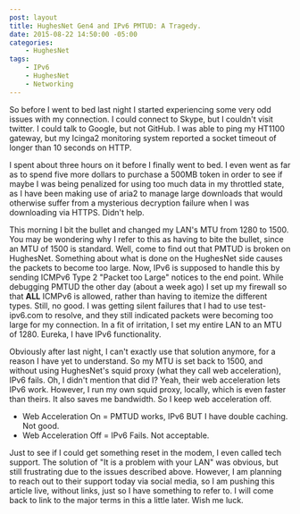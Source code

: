 ```yaml
---
post: layout
title: HughesNet Gen4 and IPv6 PMTUD: A Tragedy.
date: 2015-08-22 14:50:00 -05:00
categories:
    - HughesNet
tags:
    - IPv6
    - HughesNet
    - Networking
---
```


So before I went to bed last night I started experiencing some very odd issues
with my connection. I could connect to Skype, but I couldn't visit twitter.
I could talk to Google, but not GitHub. I was able to ping my HT1100 gateway,
but my Icinga2 monitoring system reported a socket timeout of longer than 10
seconds on HTTP.

I spent about three hours on it before I finally went to bed. I even went as
far as to spend five more dollars to purchase a 500MB token in order to see
if maybe I was being penalized for using too much data in my throttled state,
as I have been making use of aria2 to manage large downloads that would
otherwise suffer from a mysterious decryption failure when I was downloading
via HTTPS. Didn't help.

This morning I bit the bullet and changed my LAN's MTU from 1280 to 1500.
You may be wondering why I refer to this as having to bite the bullet, since
an MTU of 1500 is standard. Well, come to find out that PMTUD is broken on
HughesNet. Something about what is done on the HughesNet side causes the
packets to become too large. Now, IPv6 is supposed to handle this by sending
ICMPv6 Type 2 "Packet too Large" notices to the end point. While debugging
PMTUD the other day (about a week ago) I set up my firewall so that **ALL**
ICMPv6 is allowed, rather than having to itemize the different types. Still,
no good. I was getting silent failures that I had to use test-ipv6.com to
resolve, and they still indicated packets were becoming too large for my
connection. In a fit of irritation, I set my entire LAN to an MTU of 1280.
Eureka, I have IPv6 functionality.

Obviously after last night, I can't exactly use that solution anymore, for
a reason I have yet to understand. So my MTU is set back to 1500, and without
using HughesNet's squid proxy (what they call web acceleration), IPv6 fails.
Oh, I didn't mention that did I? Yeah, their web acceleration lets IPv6 work.
However, I run my own squid proxy, locally, which is even faster than theirs.
It also saves me bandwidth. So I keep web acceleration off.

 * Web Acceleration On = PMTUD works, IPv6 BUT I have double caching. Not good.
 * Web Acceleration Off = IPv6 Fails. Not acceptable.

Just to see if I could get something reset in the modem, I even called tech
support. The solution of "It is a problem with your LAN" was obvious, but still
frustrating due to the issues described above. However, I am planning to reach
out to their support today via social media, so I am pushing this article live,
without links, just so I have something to refer to. I will come back to link
to the major terms in this a little later. Wish me luck.
